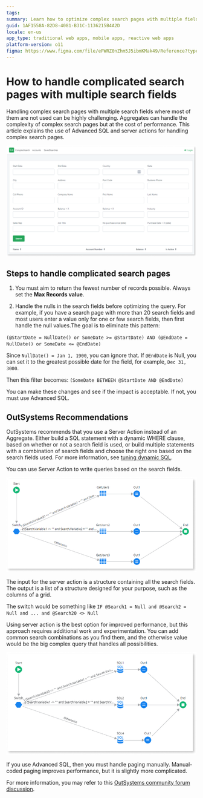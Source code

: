 ```yaml
---
tags:
summary: Learn how to optimize complex search pages with multiple fields using Advanced SQL and server actions in OutSystems 11 (O11).
guid: 1AF1558A-82D8-4081-B31C-1136215B4A2D
locale: en-us
app_type: traditional web apps, mobile apps, reactive web apps
platform-version: o11
figma: https://www.figma.com/file/eFWRZ0nZhm5J5ibmKMak49/Reference?type=design&node-id=2755%3A3078&mode=design&t=Ix2yojgoXorQvo4C-1
---
```


# How to handle complicated search pages with multiple search fields

Handling complex search pages with multiple search fields where most of them are not used can be highly challenging. Aggregates can handle the complexity of complex search pages but at the cost of performance. This article explains the use of Advanced SQL and server actions for handling complex search pages.

![Screenshot of a complex search page with multiple search fields](images/complex-search-ss.png "Complex Search Page Screenshot")


## Steps to handle complicated search pages

1. You must aim to return the fewest number of records possible. Always set the **Max Records value**.

1. Handle the nulls in the search fields before optimizing the query. For example, if you have a search page with more than 20 search fields and most users enter a value only for one or few search fields, then first handle the null values.The goal is to eliminate this pattern:

`(@StartDate = NullDate() or SomeDate >= @StartDate) AND (@EndDate = NullDate() or SomeDate <= @EndDate)`

Since `NullDate() = Jan 1, 1900`, you can ignore that. If `@EndDate` is Null, you can set it to the greatest possible date for the field, for example, `Dec 31, 3000`.

Then this filter becomes:
`(SomeDate BETWEEN @StartDate AND @EndDate)`

You can make these changes and see if the impact is acceptable. If not, you must use Advanced SQL.

## OutSystems Recommendations

OutSystems recommends that you use a Server Action instead of an Aggregate. Either build a SQL statement with a dynamic WHERE clause, based on whether or not a search field is used, or build multiple statements with a combination of search fields and choose the right one based on the search fields used. For more information, see [tuning dynamic SQL](https://www.brentozar.com/archive/2019/01/tuning-dynamic-sql-by-hand-with-short-circuits/).

You can use Server Action to write queries based on the search fields. 

![Screenshot showing the use of aggregates in search functionality](images/search-with-aggrigate-ss.png "Search with Aggregate Screenshot")

The input for the server action is a structure containing all the search fields. The output is a  list of a structure designed for your purpose, such as the columns of a grid.

The switch would be something like `IF @Search1 = Null and @Search2 = Null and ... and @Search20 <> Null`

Using server action is the best option for improved performance, but this approach requires additional work and experimentation. You can add common search combinations as you find them, and the otherwise value would be the big complex query that handles all possibilities.

![Screenshot illustrating the use of Advanced SQL in search operations](images/search-with-adSQL-ss.png "Search with Advanced SQL Screenshot")

If you use Advanced SQL, then you must handle paging manually. Manual-coded paging improves performance, but it is slightly more complicated. 

For more information, you may refer to this [OutSystems community forum discussion](https://www.outsystems.com/forums/discussion/56770/sql-offset-and-os-pagination/).
